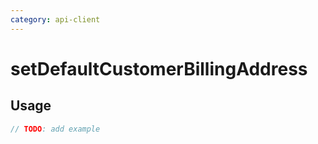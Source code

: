 ```yaml
---
category: api-client
---
```


# setDefaultCustomerBillingAddress

<!-- PLACEHOLDER_DESCRIPTION -->

## Usage

```ts
// TODO: add example
```
